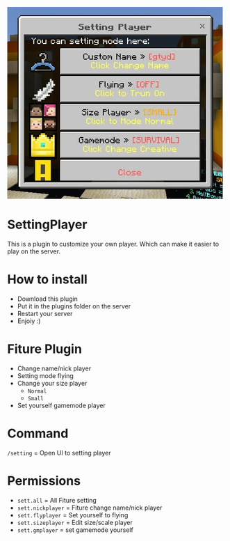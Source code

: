 ![settingplayer](images/settingplayer.png)

# SettingPlayer
This is a plugin to customize your own player. Which can make it easier to play on the server.

# How to install
- Download this plugin
- Put it in the plugins folder on the server
- Restart your server
- Enjoiy :)

# Fiture Plugin
- Change name/nick player
- Setting mode flying
- Change your size player
  - `Normal`
  - `Small`
- Set yourself gamemode player

# Command
`/setting` = Open UI to setting player

# Permissions
- `sett.all` = All Fiture setting
- `sett.nickplayer` = Fiture change name/nick player
- `sett.flyplayer` = Set yourself to flying
- `sett.sizeplayer` = Edit size/scale player
- `sett.gmplayer` = set gamemode yourself
